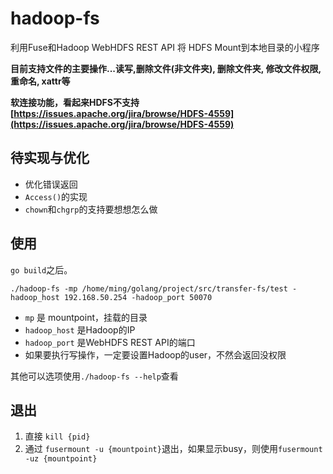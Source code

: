 # hadoop-fs

利用Fuse和Hadoop WebHDFS REST API 将 HDFS Mount到本地目录的小程序

**目前支持文件的主要操作...读写,删除文件(非文件夹), 删除文件夹, 修改文件权限, 重命名, xattr等**

**软连接功能，看起来HDFS不支持[https://issues.apache.org/jira/browse/HDFS-4559](https://issues.apache.org/jira/browse/HDFS-4559)**

## 待实现与优化

* 优化错误返回
* `Access()`的实现
* `chown`和`chgrp`的支持要想想怎么做

## 使用

`go build`之后。

`./hadoop-fs -mp /home/ming/golang/project/src/transfer-fs/test -hadoop_host 192.168.50.254 -hadoop_port 50070`

* `mp` 是 mountpoint，挂载的目录
* `hadoop_host` 是Hadoop的IP
* `hadoop_port` 是WebHDFS REST API的端口
* 如果要执行写操作，一定要设置Hadoop的user，不然会返回没权限

其他可以选项使用`./hadoop-fs --help`查看

## 退出

1. 直接 `kill {pid}`
2. 通过 `fusermount -u {mountpoint}`退出，如果显示busy，则使用`fusermount -uz {mountpoint}`

